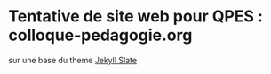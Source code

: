 # Tentative de site web pour QPES : colloque-pedagogie.org

sur une base du theme [Jekyll Slate](https://github.com/pages-themes/slate)
